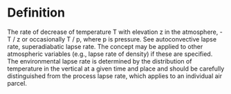 # Definition

The rate of decrease of temperature T with elevation z in the
atmosphere, - T / z or occasionally T / p, where p is pressure. See
autoconvective lapse rate, superadiabatic lapse rate. The concept may be
applied to other atmospheric variables (e.g., lapse rate of density) if
these are specified. The environmental lapse rate is determined by the
distribution of temperature in the vertical at a given time and place
and should be carefully distinguished from the process lapse rate, which
applies to an individual air parcel.

